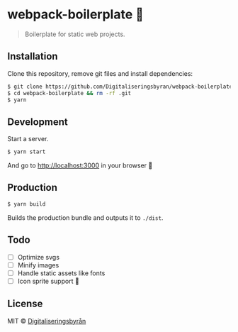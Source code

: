 # webpack-boilerplate 🎁
> Boilerplate for static web projects.

## Installation

Clone this repository, remove git files and install dependencies:

```sh
$ git clone https://github.com/Digitaliseringsbyran/webpack-boilerplate.git
$ cd webpack-boilerplate && rm -rf .git
$ yarn
```

## Development

Start a server. 

```sh
$ yarn start
```

And go to [http://localhost:3000](http://localhost:3000) in your browser :tada:

## Production

```sh
$ yarn build
```

Builds the production bundle and outputs it to `./dist`.

## Todo

- [ ] Optimize svgs
- [ ] Minify images
- [ ] Handle static assets like fonts
- [ ] Icon sprite support 🎈

## License

MIT © [Digitaliseringsbyrån](http://github.com/Digitaliseringsbyran)